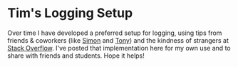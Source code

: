 # Tim's Logging Setup

Over time I have developed a preferred setup for logging, using tips from friends & coworkers (like [Simon](https://stackoverflow.com/users/1250580/simon-jagoe) and [Tony](https://stackoverflow.com/users/260303/tony-s-yu)) and the kindness of strangers at [Stack Overflow](https://stackoverflow.com/q/32443808/1001165).  I've posted that implementation here for my own use and to share with friends and students.  Hope it helps!